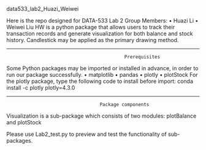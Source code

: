 data533_lab2_Huazi_Weiwei

Here is the repo designed for DATA-533 Lab 2 
Group Members: 
•	Huazi Li 
•	Weiwei Liu 
HW is a python package that allows users to track their transaction records and generate visualization for both balance and stock history. Candlestick may be applied as the primary drawing method.
________________________________________
                                               Prerequisites 
Some Python packages may be imported or installed in advance, in order to run our package successfully. 
•	matplotlib
•	pandas
•	plotly
•	plotStock
For the plotly package, type the following code to install before import: 
conda install -c plotly plotly=4.3.0
________________________________________
                                      Package components




Visualization is a sub-package which consists of two modules: plotBalance and plotStock

Please use Lab2_test.py to preview and test the functionality of sub-packages.

